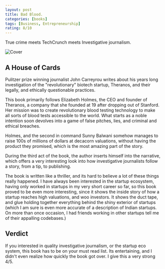 ```yaml
---
layout: post
title: Bad Blood.
categories: [books]
tags: [Business, Entrepreneurship]
rating: 8/10
---
```


True crime meets TechCrunch meets Investigative journalism.

![Cover](https://i.gr-assets.com/images/S/compressed.photo.goodreads.com/books/1556268702l/37976541.jpg)

## A House of Cards
Pulitzer prize winning journalist John Carreyrou writes about his years long investigation of the "revolutionary" biotech startup, Theranos, and their legally, and ethically questionable practices.

This book primarily follows Elizabeth Holmes, the CEO and founder of Theranos, a company that she founded at 19 after dropping out of Stanford. Her mission was to create revolutionary blood testing technology to make all sorts of blood tests accessible to the world. What starts as a noble intention soon devolves into a game of false pitches, lies, and criminal and ethical breaches.

 Holmes, and the second in command Sunny Balwani somehow manages to raise 100s of millions of dollars at decacorn valuations, without having the product they promised, which is the most amazing part of the story.

 During the third act of the book, the author inserts himself into the narrative, which offers a very interesting look into how investigative journalists follow a story, from a tip, to publishing.

 The book is written like a thriller, and its hard to believe a lot of these things really happened. I have always been interested in the startup ecosystem, having only worked in startups in my very short career so far, so this book proved to be even more interesting, since it shows the inside story of how a startup reaches high valuations, and woo investors. It shows the duct tape, and glue holding together everything behind the shiny exterior of startups (which I am sure is even more accurate of a description of Indian startups. On more than once occasion, I had friends working in other startups tell me of their appalling codebases.)
## Verdict
If you interested in quality investigative journalism, or the startup eco system, this book has to be on your must read list. Its entertaining, and I didn't even realize how quickly the book got over. I give this a very strong 4/5.
